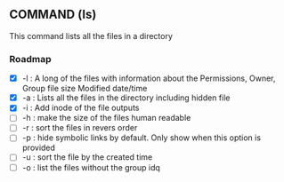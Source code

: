 
## COMMAND (ls)

This command lists all the files in a directory

### Roadmap
- [x] -l : A long of the files with information about the Permissions, Owner, Group file size Modified date/time
- [x] -a : Lists all the files in the directory including hidden file
- [x] -i : Add inode of the file outputs
- [ ] -h : make the size of the files human readable
- [ ] -r : sort the files in revers order
- [ ] -p : hide symbolic links by default. Only show when this option is provided
- [ ] -u : sort the file by the created time
- [ ] -o : list the files without the group idq
